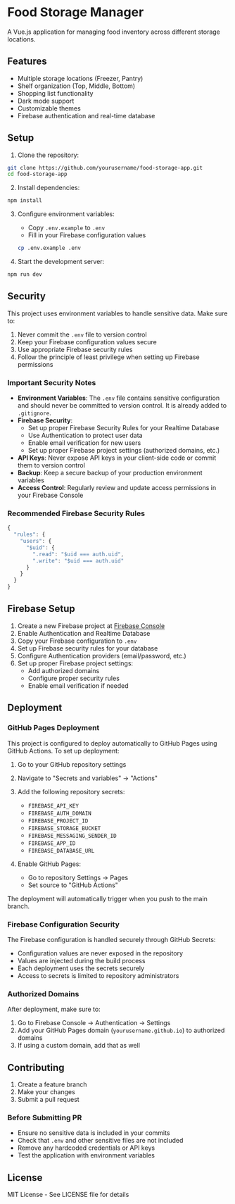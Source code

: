 # Food Storage Manager

A Vue.js application for managing food inventory across different storage locations.

## Features

- Multiple storage locations (Freezer, Pantry)
- Shelf organization (Top, Middle, Bottom)
- Shopping list functionality
- Dark mode support
- Customizable themes
- Firebase authentication and real-time database

## Setup

1. Clone the repository:
```bash
git clone https://github.com/yourusername/food-storage-app.git
cd food-storage-app
```

2. Install dependencies:
```bash
npm install
```

3. Configure environment variables:
   - Copy `.env.example` to `.env`
   - Fill in your Firebase configuration values
   ```bash
   cp .env.example .env
   ```

4. Start the development server:
```bash
npm run dev
```

## Security

This project uses environment variables to handle sensitive data. Make sure to:

1. Never commit the `.env` file to version control
2. Keep your Firebase configuration values secure
3. Use appropriate Firebase security rules
4. Follow the principle of least privilege when setting up Firebase permissions

### Important Security Notes

- **Environment Variables**: The `.env` file contains sensitive configuration and should never be committed to version control. It is already added to `.gitignore`.
- **Firebase Security**:
  - Set up proper Firebase Security Rules for your Realtime Database
  - Use Authentication to protect user data
  - Enable email verification for new users
  - Set up proper Firebase project settings (authorized domains, etc.)
- **API Keys**: Never expose API keys in your client-side code or commit them to version control
- **Backup**: Keep a secure backup of your production environment variables
- **Access Control**: Regularly review and update access permissions in your Firebase Console

### Recommended Firebase Security Rules

```javascript
{
  "rules": {
    "users": {
      "$uid": {
        ".read": "$uid === auth.uid",
        ".write": "$uid === auth.uid"
      }
    }
  }
}
```

## Firebase Setup

1. Create a new Firebase project at [Firebase Console](https://console.firebase.google.com)
2. Enable Authentication and Realtime Database
3. Copy your Firebase configuration to `.env`
4. Set up Firebase security rules for your database
5. Configure Authentication providers (email/password, etc.)
6. Set up proper Firebase project settings:
   - Add authorized domains
   - Configure proper security rules
   - Enable email verification if needed

## Deployment

### GitHub Pages Deployment

This project is configured to deploy automatically to GitHub Pages using GitHub Actions. To set up deployment:

1. Go to your GitHub repository settings
2. Navigate to "Secrets and variables" → "Actions"
3. Add the following repository secrets:
   - `FIREBASE_API_KEY`
   - `FIREBASE_AUTH_DOMAIN`
   - `FIREBASE_PROJECT_ID`
   - `FIREBASE_STORAGE_BUCKET`
   - `FIREBASE_MESSAGING_SENDER_ID`
   - `FIREBASE_APP_ID`
   - `FIREBASE_DATABASE_URL`

4. Enable GitHub Pages:
   - Go to repository Settings → Pages
   - Set source to "GitHub Actions"

The deployment will automatically trigger when you push to the main branch.

### Firebase Configuration Security

The Firebase configuration is handled securely through GitHub Secrets:
- Configuration values are never exposed in the repository
- Values are injected during the build process
- Each deployment uses the secrets securely
- Access to secrets is limited to repository administrators

### Authorized Domains

After deployment, make sure to:
1. Go to Firebase Console → Authentication → Settings
2. Add your GitHub Pages domain (`yourusername.github.io`) to authorized domains
3. If using a custom domain, add that as well

## Contributing

1. Create a feature branch
2. Make your changes
3. Submit a pull request

### Before Submitting PR

- Ensure no sensitive data is included in your commits
- Check that `.env` and other sensitive files are not included
- Remove any hardcoded credentials or API keys
- Test the application with environment variables

## License

MIT License - See LICENSE file for details
